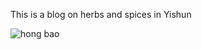 
This is a blog on herbs and spices in Yishun

 
 ![hong bao](https://user-images.githubusercontent.com/96427786/150357051-7954d674-bb61-486c-9256-f853e784959c.jpg)
